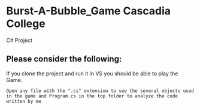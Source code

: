# Burst-A-Bubble_Game Cascadia College
C# Project

## Please consider the following:
 If you clone the project and run it in VS you should be able to play the Game.

  
```
Open any file with the ".cs" extension to see the several objects used in the game and Program.cs in the top folder to analyze the code written by me
```
